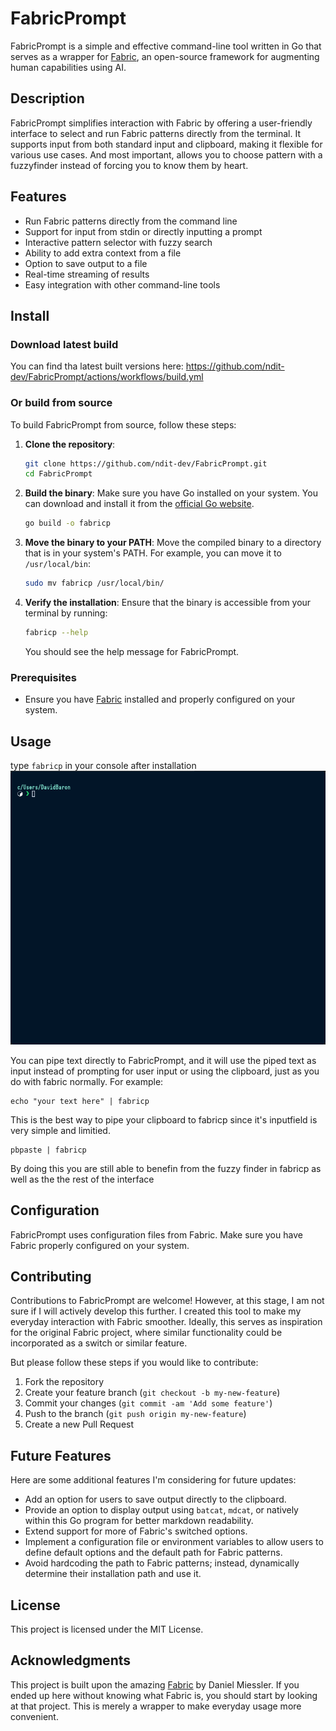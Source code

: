 # FabricPrompt

FabricPrompt is a simple and effective command-line tool written in Go that serves as a wrapper for [Fabric](https://github.com/danielmiessler/fabric), an open-source framework for augmenting human capabilities using AI.

## Description

FabricPrompt simplifies interaction with Fabric by offering a user-friendly interface to select and run Fabric patterns directly from the terminal. It supports input from both standard input and clipboard, making it flexible for various use cases. And most important, allows you to choose pattern with a fuzzyfinder instead of forcing you to know them by heart.

## Features

- Run Fabric patterns directly from the command line
- Support for input from stdin or directly inputting a prompt
- Interactive pattern selector with fuzzy search
- Ability to add extra context from a file
- Option to save output to a file
- Real-time streaming of results
- Easy integration with other command-line tools

## Install

### Download latest build
You can find tha latest built versions here: https://github.com/ndit-dev/FabricPrompt/actions/workflows/build.yml

### Or build from source

To build FabricPrompt from source, follow these steps:

1. **Clone the repository**:
    ```sh
    git clone https://github.com/ndit-dev/FabricPrompt.git
    cd FabricPrompt
    ```

2. **Build the binary**:
    Make sure you have Go installed on your system. You can download and install it from the [official Go website](https://golang.org/dl/).

    ```sh
    go build -o fabricp
    ```

3. **Move the binary to your PATH**:
    Move the compiled binary to a directory that is in your system's PATH. For example, you can move it to `/usr/local/bin`:

    ```sh
    sudo mv fabricp /usr/local/bin/
    ```

4. **Verify the installation**:
    Ensure that the binary is accessible from your terminal by running:

    ```sh
    fabricp --help
    ```

    You should see the help message for FabricPrompt.

### Prerequisites

- Ensure you have [Fabric](https://github.com/danielmiessler/fabric) installed and properly configured on your system.

## Usage

type `fabricp` in your console after installation
![Demo](https://github.com/ndit-dev/FabricPrompt/blob/main/fabricPrompt_demo.gif)

You can pipe text directly to FabricPrompt, and it will use the piped text as input instead of prompting for user input or using the clipboard, just as you do with fabric normally. For example:
```
echo "your text here" | fabricp
```

This is the best way to pipe your clipboard to fabricp since it's inputfield is very simple and limitied. 
```
pbpaste | fabricp
```
By doing this you are still able to benefin from the fuzzy finder in fabricp as well as the the rest of the interface

## Configuration

FabricPrompt uses configuration files from Fabric. Make sure you have Fabric properly configured on your system.

## Contributing

Contributions to FabricPrompt are welcome! However, at this stage, I am not sure if I will actively develop this further. I created this tool to make my everyday interaction with Fabric smoother. Ideally, this serves as inspiration for the original Fabric project, where similar functionality could be incorporated as a switch or similar feature.

But please follow these steps if you would like to contribute:

1. Fork the repository
2. Create your feature branch (`git checkout -b my-new-feature`)
3. Commit your changes (`git commit -am 'Add some feature'`)
4. Push to the branch (`git push origin my-new-feature`)
5. Create a new Pull Request

## Future Features

Here are some additional features I'm considering for future updates:

- Add an option for users to save output directly to the clipboard.
- Provide an option to display output using `batcat`, `mdcat`, or natively within this Go program for better markdown readability.
- Extend support for more of Fabric's switched options.
- Implement a configuration file or environment variables to allow users to define default options and the default path for Fabric patterns.
- Avoid hardcoding the path to Fabric patterns; instead, dynamically determine their installation path and use it.

## License

This project is licensed under the MIT License.

## Acknowledgments

This project is built upon the amazing [Fabric](https://github.com/danielmiessler/fabric) by Daniel Miessler. If you ended up here without knowing what Fabric is, you should start by looking at that project. This is merely a wrapper to make everyday usage more convenient.
